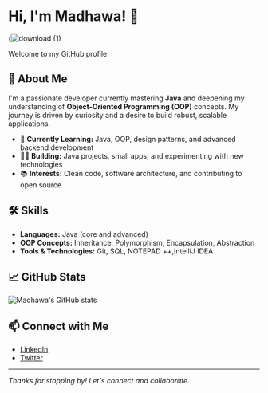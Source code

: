 # Hi, I'm Madhawa! 👋

(![download (1)](https://github.com/user-attachments/assets/ffa2ed59-cc7a-4077-aa2a-8665d1d991fe)


Welcome to my GitHub profile.

## 🚀 About Me
I'm a passionate developer currently mastering **Java** and deepening my understanding of **Object-Oriented Programming (OOP)** concepts. My journey is driven by curiosity and a desire to build robust, scalable applications.

- 🌱 **Currently Learning:** Java, OOP, design patterns, and advanced backend development
- 👨‍💻 **Building:** Java projects, small apps, and experimenting with new technologies
- 📚 **Interests:** Clean code, software architecture, and contributing to open source

## 🛠️ Skills
- **Languages:** Java (core and advanced)
- **OOP Concepts:** Inheritance, Polymorphism, Encapsulation, Abstraction
- **Tools & Technologies:** Git, SQL, NOTEPAD ++,IntelliJ IDEA

## 📈 GitHub Stats
![Madhawa's GitHub stats](https://github-readme-stats.vercel.app/api?username=madhawa999-pe&show_icons=true&theme=radical)

## 📫 Connect with Me
- [LinkedIn](https://www.linkedin.com/in/your-link)
- [Twitter](https://twitter.com/your-handle)

---

*Thanks for stopping by! Let's connect and collaborate.*
